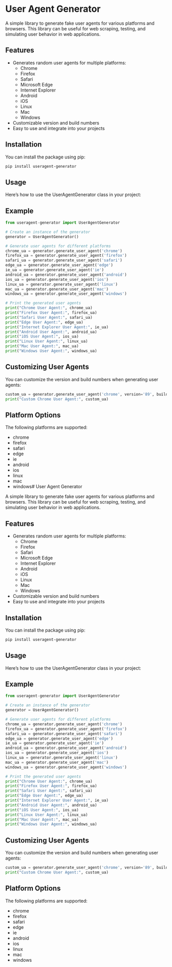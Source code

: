 # User Agent Generator

A simple library to generate fake user agents for various platforms and browsers. This library can be useful for web scraping, testing, and simulating user behavior in web applications.

## Features

- Generates random user agents for multiple platforms:
  - Chrome
  - Firefox
  - Safari
  - Microsoft Edge
  - Internet Explorer
  - Android
  - iOS
  - Linux
  - Mac
  - Windows
- Customizable version and build numbers
- Easy to use and integrate into your projects

## Installation

You can install the package using pip:

```bash
pip install useragent-generator
```

## Usage
Here’s how to use the UserAgentGenerator class in your project:

## Example
```py
from useragent-generator import UserAgentGenerator

# Create an instance of the generator
generator = UserAgentGenerator()

# Generate user agents for different platforms
chrome_ua = generator.generate_user_agent('chrome')
firefox_ua = generator.generate_user_agent('firefox')
safari_ua = generator.generate_user_agent('safari')
edge_ua = generator.generate_user_agent('edge')
ie_ua = generator.generate_user_agent('ie')
android_ua = generator.generate_user_agent('android')
ios_ua = generator.generate_user_agent('ios')
linux_ua = generator.generate_user_agent('linux')
mac_ua = generator.generate_user_agent('mac')
windows_ua = generator.generate_user_agent('windows')

# Print the generated user agents
print("Chrome User Agent:", chrome_ua)
print("Firefox User Agent:", firefox_ua)
print("Safari User Agent:", safari_ua)
print("Edge User Agent:", edge_ua)
print("Internet Explorer User Agent:", ie_ua)
print("Android User Agent:", android_ua)
print("iOS User Agent:", ios_ua)
print("Linux User Agent:", linux_ua)
print("Mac User Agent:", mac_ua)
print("Windows User Agent:", windows_ua)
```

## Customizing User Agents
You can customize the version and build numbers when generating user agents:
```py
custom_ua = generator.generate_user_agent('chrome', version='89', build='1234')
print("Custom Chrome User Agent:", custom_ua)
```

## Platform Options
The following platforms are supported:

- chrome
- firefox
- safari
- edge
- ie
- android
- ios
- linux
- mac
- windows# User Agent Generator

A simple library to generate fake user agents for various platforms and browsers. This library can be useful for web scraping, testing, and simulating user behavior in web applications.

## Features

- Generates random user agents for multiple platforms:
  - Chrome
  - Firefox
  - Safari
  - Microsoft Edge
  - Internet Explorer
  - Android
  - iOS
  - Linux
  - Mac
  - Windows
- Customizable version and build numbers
- Easy to use and integrate into your projects

## Installation

You can install the package using pip:

```bash
pip install useragent-generator
```

## Usage
Here’s how to use the UserAgentGenerator class in your project:

## Example
```py
from useragent-generator import UserAgentGenerator

# Create an instance of the generator
generator = UserAgentGenerator()

# Generate user agents for different platforms
chrome_ua = generator.generate_user_agent('chrome')
firefox_ua = generator.generate_user_agent('firefox')
safari_ua = generator.generate_user_agent('safari')
edge_ua = generator.generate_user_agent('edge')
ie_ua = generator.generate_user_agent('ie')
android_ua = generator.generate_user_agent('android')
ios_ua = generator.generate_user_agent('ios')
linux_ua = generator.generate_user_agent('linux')
mac_ua = generator.generate_user_agent('mac')
windows_ua = generator.generate_user_agent('windows')

# Print the generated user agents
print("Chrome User Agent:", chrome_ua)
print("Firefox User Agent:", firefox_ua)
print("Safari User Agent:", safari_ua)
print("Edge User Agent:", edge_ua)
print("Internet Explorer User Agent:", ie_ua)
print("Android User Agent:", android_ua)
print("iOS User Agent:", ios_ua)
print("Linux User Agent:", linux_ua)
print("Mac User Agent:", mac_ua)
print("Windows User Agent:", windows_ua)
```

## Customizing User Agents
You can customize the version and build numbers when generating user agents:
```py
custom_ua = generator.generate_user_agent('chrome', version='89', build='1234')
print("Custom Chrome User Agent:", custom_ua)
```

## Platform Options
The following platforms are supported:

- chrome
- firefox
- safari
- edge
- ie
- android
- ios
- linux
- mac
- windows
